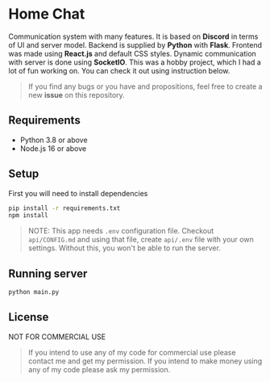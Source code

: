 # Home Chat
Communication system with many features. It is based on **Discord** in terms of UI and server model. Backend is supplied by **Python** with **Flask**. Frontend was made using **React.js** and default CSS styles. Dynamic communication with server is done using **SocketIO**. This was a hobby project, which I had a lot of fun working on. You can check it out using instruction below.

> If you find any bugs or you have and propositions, feel free to create a new **issue** on this repository. 

## Requirements
- Python 3.8 or above
- Node.js 16 or above

## Setup
First you will need to install dependencies
```bash
pip install -r requirements.txt
npm install
```

> NOTE: This app needs `.env` configuration file. Checkout `api/CONFIG.md` and using that file, create `api/.env` file with your own settings. Without this, you won't be able to run the server. 

## Running server
```bash
python main.py
```

## License
NOT FOR COMMERCIAL USE 

> If you intend to use any of my code for commercial use please contact me and get my permission. If you intend to make money using any of my code please ask my permission.
